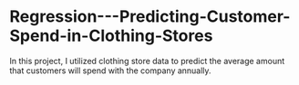 # Regression---Predicting-Customer-Spend-in-Clothing-Stores
In this project, I utilized clothing store data to predict the average amount that customers will spend with the company annually. 

